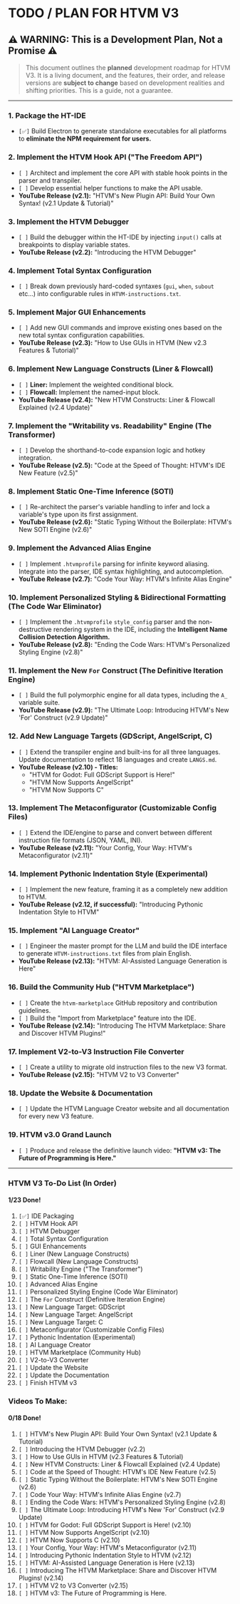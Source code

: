 # TODO / PLAN FOR HTVM V3

## ⚠️ **WARNING: This is a Development Plan, Not a Promise** ⚠️

> This document outlines the **planned** development roadmap for HTVM V3. It is a living document, and the features, their order, and release versions are **subject to change** based on development realities and shifting priorities. This is a guide, not a guarantee.

---

### **1. Package the HT-IDE**
-   `[✅]` Build Electron to generate standalone executables for all platforms to **eliminate the NPM requirement for users.**

### **2. Implement the HTVM Hook API ("The Freedom API")**
-   `[ ]` Architect and implement the core API with stable hook points in the parser and transpiler.
-   `[ ]` Develop essential helper functions to make the API usable.
-   **YouTube Release (v2.1):** "HTVM's New Plugin API: Build Your Own Syntax! (v2.1 Update & Tutorial)"

### **3. Implement the HTVM Debugger**
-   `[ ]` Build the debugger within the HT-IDE by injecting `input()` calls at breakpoints to display variable states.
-   **YouTube Release (v2.2):** "Introducing the HTVM Debugger"

### **4. Implement Total Syntax Configuration**
-   `[ ]` Break down previously hard-coded syntaxes (`gui`, `when`, `subout` etc...) into configurable rules in `HTVM-instructions.txt`.

### **5. Implement Major GUI Enhancements**
-   `[ ]` Add new GUI commands and improve existing ones based on the new total syntax configuration capabilities.
-   **YouTube Release (v2.3):** "How to Use GUIs in HTVM (New v2.3 Features & Tutorial)"

### **6. Implement New Language Constructs (Liner & Flowcall)**
-   `[ ]` **Liner:** Implement the weighted conditional block.
-   `[ ]` **Flowcall:** Implement the named-input block.
-   **YouTube Release (v2.4):** "New HTVM Constructs: Liner & Flowcall Explained (v2.4 Update)"

### **7. Implement the "Writability vs. Readability" Engine (The Transformer)**
-   `[ ]` Develop the shorthand-to-code expansion logic and hotkey integration.
-   **YouTube Release (v2.5):** "Code at the Speed of Thought: HTVM's IDE New Feature (v2.5)"

### **8. Implement Static One-Time Inference (SOTI)**
-   `[ ]` Re-architect the parser's variable handling to infer and lock a variable's type upon its first assignment.
-   **YouTube Release (v2.6):** "Static Typing Without the Boilerplate: HTVM's New SOTI Engine (v2.6)"

### **9. Implement the Advanced Alias Engine**
-   `[ ]` Implement `.htvmprofile` parsing for infinite keyword aliasing. Integrate into the parser, IDE syntax highlighting, and autocompletion.
-   **YouTube Release (v2.7):** "Code Your Way: HTVM's Infinite Alias Engine"

### **10. Implement Personalized Styling & Bidirectional Formatting (The Code War Eliminator)**
-   `[ ]` Implement the `.htvmprofile` `style_config` parser and the non-destructive rendering system in the IDE, including the **Intelligent Name Collision Detection Algorithm.**
-   **YouTube Release (v2.8):** "Ending the Code Wars: HTVM's Personalized Styling Engine (v2.8)"

### **11. Implement the New `For` Construct (The Definitive Iteration Engine)**
-   `[ ]` Build the full polymorphic engine for all data types, including the `A_` variable suite.
-   **YouTube Release (v2.9):** "The Ultimate Loop: Introducing HTVM's New 'For' Construct (v2.9 Update)"

### **12. Add New Language Targets (GDScript, AngelScript, C)**
-   `[ ]` Extend the transpiler engine and built-ins for all three languages. Update documentation to reflect 18 languages and create `LANGS.md`.
-   **YouTube Release (v2.10) - Titles:**
    -   "HTVM for Godot: Full GDScript Support is Here!"
    -   "HTVM Now Supports AngelScript"
    -   "HTVM Now Supports C"

### **13. Implement The Metaconfigurator (Customizable Config Files)**
-   `[ ]` Extend the IDE/engine to parse and convert between different instruction file formats (JSON, YAML, INI).
-   **YouTube Release (v2.11):** "Your Config, Your Way: HTVM's Metaconfigurator (v2.11)"

### **14. Implement Pythonic Indentation Style (Experimental)**
-   `[ ]` Implement the new feature, framing it as a completely new addition to HTVM.
-   **YouTube Release (v2.12, if successful):** "Introducing Pythonic Indentation Style to HTVM"

### **15. Implement "AI Language Creator"**
-   `[ ]` Engineer the master prompt for the LLM and build the IDE interface to generate `HTVM-instructions.txt` files from plain English.
-   **YouTube Release (v2.13):** "HTVM: AI-Assisted Language Generation is Here"

### **16. Build the Community Hub ("HTVM Marketplace")**
-   `[ ]` Create the `htvm-marketplace` GitHub repository and contribution guidelines.
-   `[ ]` Build the "Import from Marketplace" feature into the IDE.
-   **YouTube Release (v2.14):** "Introducing The HTVM Marketplace: Share and Discover HTVM Plugins!"

### **17. Implement V2-to-V3 Instruction File Converter**
-   `[ ]` Create a utility to migrate old instruction files to the new V3 format.
-   **YouTube Release (v2.15):** "HTVM V2 to V3 Converter"

### **18. Update the Website & Documentation**
-   `[ ]` Update the HTVM Language Creator website and all documentation for every new V3 feature.

### **19. HTVM v3.0 Grand Launch**
-   `[ ]` Produce and release the definitive launch video: **"HTVM v3: The Future of Programming is Here."**

---

### **HTVM V3 To-Do List (In Order)**

#### 1/23 Done!

1.  `[✅]` IDE Packaging
2.  `[ ]` HTVM Hook API
3.  `[ ]` HTVM Debugger
4.  `[ ]` Total Syntax Configuration
5.  `[ ]` GUI Enhancements
6.  `[ ]` Liner (New Language Constructs)
7.  `[ ]` Flowcall (New Language Constructs)
8.  `[ ]` Writability Engine ("The Transformer")
9.  `[ ]` Static One-Time Inference (SOTI)
10. `[ ]` Advanced Alias Engine
11. `[ ]` Personalized Styling Engine (Code War Eliminator)
12. `[ ]` The `For` Construct (Definitive Iteration Engine)
13. `[ ]` New Language Target: GDScript
14. `[ ]` New Language Target: AngelScript
15. `[ ]` New Language Target: C
16. `[ ]` Metaconfigurator (Customizable Config Files)
17. `[ ]` Pythonic Indentation (Experimental)
18. `[ ]` AI Language Creator
19. `[ ]` HTVM Marketplace (Community Hub)
20. `[ ]` V2-to-V3 Converter
21. `[ ]` Update the Website
22. `[ ]` Update the Documentation
23. `[ ]` Finish HTVM v3

### **Videos To Make:**

#### 0/18 Done!

1. `[ ]` HTVM's New Plugin API: Build Your Own Syntax! (v2.1 Update & Tutorial)
2. `[ ]` Introducing the HTVM Debugger (v2.2)
3. `[ ]` How to Use GUIs in HTVM (v2.3 Features & Tutorial)
4. `[ ]` New HTVM Constructs: Liner & Flowcall Explained (v2.4 Update)
5. `[ ]` Code at the Speed of Thought: HTVM's IDE New Feature (v2.5)
6. `[ ]` Static Typing Without the Boilerplate: HTVM's New SOTI Engine (v2.6)
7. `[ ]` Code Your Way: HTVM's Infinite Alias Engine (v2.7)
8. `[ ]` Ending the Code Wars: HTVM's Personalized Styling Engine (v2.8)
9. `[ ]` The Ultimate Loop: Introducing HTVM's New 'For' Construct (v2.9 Update)
10. `[ ]` HTVM for Godot: Full GDScript Support is Here! (v2.10)
11. `[ ]` HTVM Now Supports AngelScript (v2.10)
12. `[ ]` HTVM Now Supports C (v2.10)
13. `[ ]` Your Config, Your Way: HTVM's Metaconfigurator (v2.11)
14. `[ ]` Introducing Pythonic Indentation Style to HTVM (v2.12)
15. `[ ]` HTVM: AI-Assisted Language Generation is Here (v2.13)
16. `[ ]` Introducing The HTVM Marketplace: Share and Discover HTVM Plugins! (v2.14)
17. `[ ]` HTVM V2 to V3 Converter (v2.15)
18. `[ ]` HTVM v3: The Future of Programming is Here.


